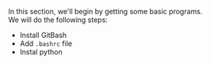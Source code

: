 In this section, we'll begin by getting some basic programs.  
We will do the following steps:
- Install GitBash
- Add `.bashrc` file 
- Instal python 